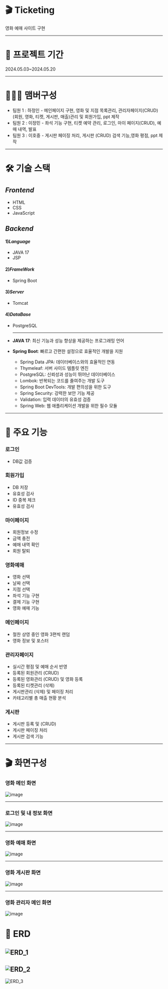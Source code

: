 # 🎬 Ticketing
영화 예매 사이트 구현

---


# 📆 프로젝트 기간
2024.05.03~2024.05.20

---


# 🧑‍🤝‍🧑 맴버구성
- 팀원 1 : 하정인 - 메인페이지 구현, 영화 및 지점 목록관리, 관리자페이지(CRUD) (회원, 영화, 티켓, 게시판, 매출)관리 및 회원가입, ppt 제작
- 팀원 2 : 이정민 - 좌석 기능 구현, 티켓 예약 관리, 로그인, 마이 페이지(CRUD), 예매 내역, 발표
- 팀원 3 : 이호중 - 게시판 페이징 처리, 게시판 (CRUD) 검색 기능,영화 평점, ppt 제작


---


# 🛠 기술 스택
## _Frontend_
- HTML
- CSS
- JavaScript


## _Backend_
#### 1)_Language_
- JAVA 17
- JSP

#### 2)_FrameWork_
- Spring Boot

#### 3)_Server_
- Tomcat

#### 4)_DataBase_
- PostgreSQL

  ----
- **JAVA 17**: 최신 기능과 성능 향상을 제공하는 프로그래밍 언어
- **Spring Boot**: 빠르고 간편한 설정으로 효율적인 개발을 지원
  - Spring Data JPA: 데이터베이스와의 효율적인 연동
  - Thymeleaf: 서버 사이드 템플릿 엔진
  - PostgreSQL: 신뢰성과 성능이 뛰어난 데이터베이스
  - Lombok: 반복되는 코드를 줄여주는 개발 도구
  - Spring Boot DevTools: 개발 편의성을 위한 도구
  - Spring Security: 강력한 보안 기능 제공
  - Validation: 입력 데이터의 유효성 검증
  - Spring Web: 웹 애플리케이션 개발을 위한 필수 모듈


---


# 📌 주요 기능
### 로그인
- DB값 검증


### 회원가입
- DB 저장
- 유효성 검사
- ID 중복 체크
- 유효성 검사


### 마이페이지
- 회원정보 수정
- 금액 충전
- 예매 내역 확인
- 회원 탈퇴

### 영화예매
- 영화 선택
- 날짜 선택
- 지점 선택 
- 좌석 기능 구현
- 결제 기능 구현
- 영화 예매 기능
  
  
### 메인페이지
- 절찬 상영 중인 영화 3편씩 랜덤
- 영화 정보 및 포스터


### 관리자페이지
- 실시간 평점 및 예매 순서 반영  
- 등록된 회원관리 (CRUD)
- 등록된 영화관리 (CRUD) 및 영화 등록
- 등록된 티켓관리 (삭제)
- 게시판관리 (삭제) 및 페이징 처리
- 카테고리별 총 매출 현황 분석
    

### 게시판
- 게시판 등록 및 (CRUD)
- 게시판 페이징 처리
- 게시판 검색 기능

---

# 🎬 화면구성
### 영화 메인 화면
![image](https://github.com/hajungin/movie/assets/162389696/74da6146-95d0-4ae5-9437-349cdba6131f)


---
### 로그인 및 내 정보 화면
![image](https://github.com/hajungin/movie/assets/162389696/b1e9e446-45a5-4b48-9e1a-9e55f40dfad2)


---
### 영화 예매 화면 
![image](https://github.com/hajungin/movie/assets/162389696/67f37aee-59c9-4e7f-b8b2-b61b49431b75)


---
### 영화 게시판 화면
![image](https://github.com/hajungin/movie/assets/162389696/d232dc3d-c39c-410c-8751-9c141b812605)

---
### 영화 관리자 메인 화면
![image](https://github.com/hajungin/movie/assets/162389696/f49b0c3e-3c01-4482-b33a-822195eccf54)





  
# 🧩 ERD
![ERD_1](https://github.com/hajungin/movie/blob/master/cinemaERD_1.png)
---


![ERD_2](https://github.com/hajungin/movie/blob/master/cinemaERD_2.png)
---


![ERD_3](https://github.com/hajungin/movie/blob/master/cinemaERD_3.png)

